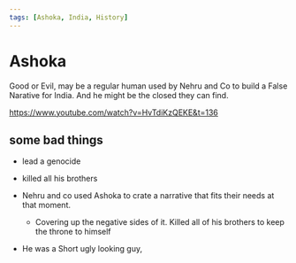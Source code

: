 ```yaml
---
tags: [Ashoka, India, History]
---
```


# Ashoka

Good or Evil, may be a regular human used by Nehru and Co to build a False Narative for India. And he might be the closed they can find.

https://www.youtube.com/watch?v=HvTdiKzQEKE&t=136

## some bad things

- lead a genocide

- killed all his brothers

- Nehru and co used Ashoka to crate a narrative that fits their needs at that moment.

  - Covering up the negative sides of it.
    Killed all of his brothers to keep the throne to himself

- He was a Short ugly looking guy,
